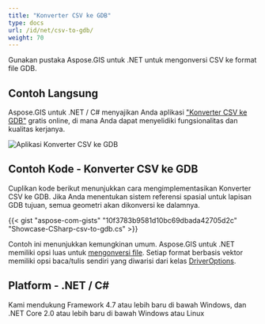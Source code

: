 ```yaml
---
title: "Konverter CSV ke GDB"
type: docs
url: /id/net/csv-to-gdb/
weight: 70
---
```


Gunakan pustaka Aspose.GIS untuk .NET untuk mengonversi CSV ke format file GDB.

## **Contoh Langsung**

Aspose.GIS untuk .NET / C# menyajikan Anda aplikasi ["Konverter CSV ke GDB"](https://products.aspose.app/gis/conversion/csv-to-gdb) gratis online, di mana Anda dapat menyelidiki fungsionalitas dan kualitas kerjanya.

![Aplikasi Konverter CSV ke GDB](conversion.png)

## **Contoh Kode - Konverter CSV ke GDB**

Cuplikan kode berikut menunjukkan cara mengimplementasikan Konverter CSV ke GDB. Jika Anda menentukan sistem referensi spasial untuk lapisan GDB tujuan, semua geometri akan dikonversi ke dalamnya. 

{{< gist "aspose-com-gists" "10f3783b9581d10bc69dbada42705d2c" "Showcase-CSharp-csv-to-gdb.cs" >}}

Contoh ini menunjukkan kemungkinan umum. Aspose.GIS untuk .NET memiliki opsi luas untuk [mengonversi file](https://docs.aspose.com/gis/net/vector-layers/). Setiap format berbasis vektor memiliki opsi baca/tulis sendiri yang diwarisi dari kelas [DriverOptions](https://reference.aspose.com/gis/net/aspose.gis/driveroptions).

## **Platform - .NET / C#**

Kami mendukung Framework 4.7 atau lebih baru di bawah Windows, dan .NET Core 2.0 atau lebih baru di bawah Windows atau Linux
